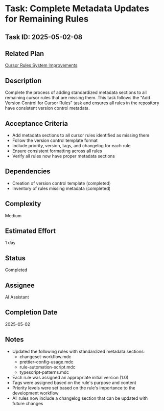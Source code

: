 # Task: Complete Metadata Updates for Remaining Rules

## Task ID: 2025-05-02-08

## Related Plan

[Cursor Rules System Improvements](../../plans/cursor-rules-improvement.md)

## Description

Complete the process of adding standardized metadata sections to all remaining cursor rules that are missing them. This task follows the "Add Version Control for Cursor Rules" task and ensures all rules in the repository have consistent version control metadata.

## Acceptance Criteria

- Add metadata sections to all cursor rules identified as missing them
- Follow the version control template format
- Include priority, version, tags, and changelog for each rule
- Ensure consistent formatting across all rules
- Verify all rules now have proper metadata sections

## Dependencies

- Creation of version control template (completed)
- Inventory of rules missing metadata (completed)

## Complexity

Medium

## Estimated Effort

1 day

## Status

Completed

## Assignee

AI Assistant

## Completion Date

2025-05-02

## Notes

- Updated the following rules with standardized metadata sections:
  - changeset-workflow.mdc
  - prettier-config-usage.mdc
  - rule-automation-script.mdc
  - typescript-patterns.mdc
- Each rule was assigned an appropriate initial version (1.0)
- Tags were assigned based on the rule's purpose and content
- Priority levels were set based on the rule's importance to the development workflow
- All rules now include a changelog section that can be updated with future changes
